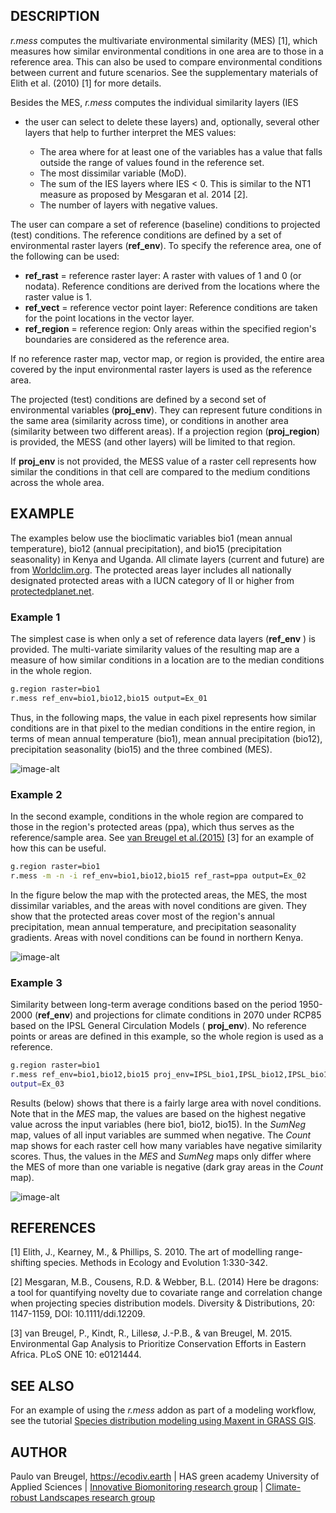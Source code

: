 ## DESCRIPTION

*r.mess* computes the multivariate environmental similarity (MES) \[1\],
which measures how similar environmental conditions in one area are to
those in a reference area. This can also be used to compare
environmental conditions between current and future scenarios. See the
supplementary materials of Elith et al. (2010) \[1\] for more details.

Besides the MES, *r.mess* computes the individual similarity layers (IES

- the user can select to delete these layers) and, optionally, several
other layers that help to further interpret the MES values:

  - The area where for at least one of the variables has a value that
    falls outside the range of values found in the reference set.
  - The most dissimilar variable (MoD).
  - The sum of the IES layers where IES \< 0. This is similar to the NT1
    measure as proposed by Mesgaran et al. 2014 \[2\].
  - The number of layers with negative values.

The user can compare a set of reference (baseline) conditions to
projected (test) conditions. The reference conditions are defined by a
set of environmental raster layers (**ref\_env**). To specify the
reference area, one of the following can be used:

- **ref\_rast** = reference raster layer: A raster with values of 1
    and 0 (or nodata). Reference conditions are derived from the
    locations where the raster value is 1.
- **ref\_vect** = reference vector point layer: Reference conditions
    are taken for the point locations in the vector layer.
- **ref\_region** = reference region: Only areas within the specified
    region's boundaries are considered as the reference area.

If no reference raster map, vector map, or region is provided, the
entire area covered by the input environmental raster layers is used as
the reference area.

The projected (test) conditions are defined by a second set of
environmental variables (**proj\_env**). They can represent future
conditions in the same area (similarity across time), or conditions in
another area (similarity between two different areas). If a projection
region (**proj\_region**) is provided, the MESS (and other layers) will
be limited to that region.

If **proj\_env** is not provided, the MESS value of a raster cell
represents how similar the conditions in that cell are compared to the
medium conditions across the whole area.

## EXAMPLE

The examples below use the bioclimatic variables bio1 (mean annual
temperature), bio12 (annual precipitation), and bio15 (precipitation
seasonality) in Kenya and Uganda. All climate layers (current and
future) are from [Worldclim.org](http://www.worldclim.org). The
protected areas layer includes all nationally designated protected areas
with a IUCN category of II or higher from
[protectedplanet.net](http://www.protectedplanet.net/).

### Example 1

The simplest case is when only a set of reference data layers
(**ref\_env** ) is provided. The multi-variate similarity values of the
resulting map are a measure of how similar conditions in a location are
to the median conditions in the whole region.

```sh
g.region raster=bio1
r.mess ref_env=bio1,bio12,bio15 output=Ex_01
```

Thus, in the following maps, the value in each pixel represents how
similar conditions are in that pixel to the median conditions in the
entire region, in terms of mean annual temperature (bio1), mean annual
precipitation (bio12), precipitation seasonality (bio15) and the three
combined (MES).

![image-alt](r_mess_Ex_01.png)

### Example 2

In the second example, conditions in the whole region are compared to
those in the region's protected areas (ppa), which thus serves as the
reference/sample area. See [van Breugel et
al.(2015)](https://doi.org/10.1371/journal.pone.0121444) \[3\] for an
example of how this can be useful.

```sh
g.region raster=bio1
r.mess -m -n -i ref_env=bio1,bio12,bio15 ref_rast=ppa output=Ex_02
```

In the figure below the map with the protected areas, the MES, the most
dissimilar variables, and the areas with novel conditions are given.
They show that the protected areas cover most of the region's annual
precipitation, mean annual temperature, and precipitation seasonality
gradients. Areas with novel conditions can be found in northern Kenya.

![image-alt](r_mess_Ex_02.png)

### Example 3

Similarity between long-term average conditions based on the period
1950-2000 (**ref\_env**) and projections for climate conditions in 2070
under RCP85 based on the IPSL General Circulation Models (
**proj\_env**). No reference points or areas are defined in this
example, so the whole region is used as a reference.

```sh
g.region raster=bio1
r.mess ref_env=bio1,bio12,bio15 proj_env=IPSL_bio1,IPSL_bio12,IPSL_bio15
output=Ex_03
```

Results (below) shows that there is a fairly large area with novel
conditions. Note that in the *MES* map, the values are based on the
highest negative value across the input variables (here bio1, bio12,
bio15). In the *SumNeg* map, values of all input variables are summed
when negative. The *Count* map shows for each raster cell how many
variables have negative similarity scores. Thus, the values in the *MES*
and *SumNeg* maps only differ where the MES of more than one variable is
negative (dark gray areas in the *Count* map).

![image-alt](r_mess_Ex_03.png)

## REFERENCES

\[1\] Elith, J., Kearney, M., & Phillips, S. 2010. The art of modelling
range-shifting species. Methods in Ecology and Evolution 1:330-342.

\[2\] Mesgaran, M.B., Cousens, R.D. & Webber, B.L. (2014) Here be
dragons: a tool for quantifying novelty due to covariate range and
correlation change when projecting species distribution models.
Diversity & Distributions, 20: 1147-1159, DOI: 10.1111/ddi.12209.

\[3\] van Breugel, P., Kindt, R., Lillesø, J.-P.B., & van Breugel, M.
2015. Environmental Gap Analysis to Prioritize Conservation Efforts in
Eastern Africa. PLoS ONE 10: e0121444.

## SEE ALSO

For an example of using the *r.mess* addon as part of a modeling
workflow, see the tutorial [Species distribution modeling using Maxent
in GRASS GIS](https://ecodiv.earth/TutorialsNotes/sdmingrassgis/).

## AUTHOR

Paulo van Breugel, <https://ecodiv.earth> | HAS green academy University
of Applied Sciences | [Innovative Biomonitoring research
group](https://www.has.nl/en/research/professorships/innovative-bio-monitoring-professorship/)
| [Climate-robust Landscapes research
group](https://www.has.nl/en/research/professorships/climate-robust-landscapes-professorship/)
